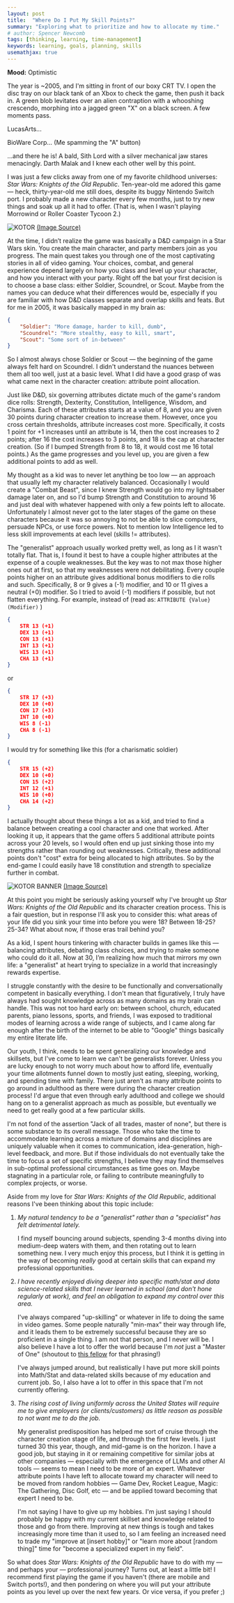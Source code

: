 ```yaml
---
layout: post
title:  "Where Do I Put My Skill Points?"
summary: "Exploring what to prioritize and how to allocate my time."
# author: Spencer Newcomb
tags: [thinking, learning, time-management]
keywords: learning, goals, planning, skills
usemathjax: true
---
```


**Mood:** Optimistic

The year is ~2005, and I'm sitting in front of our boxy CRT TV. I open the disc tray on our black tank of an Xbox to check the game, then push it back in. A green blob levitates over an alien contraption with a whooshing crescendo, morphing into a jagged green "X" on a black screen. A few moments pass.

LucasArts...

BioWare Corp... (Me spamming the "A" button)

...and there he is! A bald, Sith Lord with a silver mechanical jaw stares menacingly. Darth Malak and I knew each other well by this point.

I was just a few clicks away from one of my favorite childhood universes: *Star Wars: Knights of the Old Republic*. Ten-year-old me adored this game &mdash; heck, thirty-year-old me still does, despite its buggy Nintendo Switch port. I probably made a new character every few months, just to try new things and soak up all it had to offer. (That is, when I wasn't playing Morrowind or Roller Coaster Tycoon 2.)

![KOTOR](/images/kotor-tv.png)
[(Image Source)](https://www.reddit.com/r/crtgaming/comments/f3dez5/enjoying_the_original_star_wars_knights_of_the/)

At the time, I didn’t realize the game was basically a D&D campaign in a Star Wars skin. You create the main character, and party members join as you progress. The main quest takes you through one of the most captivating stories in all of video gaming. Your choices, combat, and general experience depend largely on how you class and level up your character, and how you interact with your party. Right off the bat your first decision is to choose a base class: either Soldier, Scoundrel, or Scout. Maybe from the names you can deduce what their differences would be, especially if you are familiar with how D&D classes separate and overlap skills and feats. But for me in 2005, it was basically mapped in my brain as: 

```json
{
    "Soldier": "More damage, harder to kill, dumb",
    "Scoundrel": "More stealthy, easy to kill, smart",
    "Scout": "Some sort of in-between"
}
```
So I almost always chose Soldier or Scout &mdash; the beginning of the game always felt hard on Scoundrel. I didn't understand the nuances between them all too well, just at a basic level. What I did have a good grasp of was what came next in the character creation: attribute point allocation.

Just like D&D, six governing attributes dictate much of the game's random dice rolls: Strength, Dexterity, Constitution, Intelligence, Wisdom, and Charisma. Each of these attributes starts at a value of 8, and you are given 30 points during character creation to increase them. However, once you cross certain thresholds, attribute increases cost more. Specifically, it costs 1 point for +1 increases until an attribute is 14, then the cost increases to 2 points; after 16 the cost increases to 3 points, and 18 is the cap at character creation. (So if I bumped Strength from 8 to 18, it would cost me 16 total points.) As the game progresses and you level up, you are given a few additional points to add as well.

My thought as a kid was to never let anything be too low &mdash; an approach that usually left my character relatively balanced. Occasionally I would create a "Combat Beast", since I knew Strength would go into my lightsaber damage later on, and so I'd bump Strength and Constitution to around 16 and just deal with whatever happened with only a few points left to allocate. Unfortunately I almost never got to the later stages of the game on these characters because it was so annoying to not be able to slice computers, persuade NPCs, or use force powers. Not to mention low Intelligence led to less skill improvements at each level (skills != attributes). 

The "generalist" approach usually worked pretty well, as long as I it wasn't totally flat. That is, I found it best to have a couple higher attributes at the expense of a couple weaknesses. But the key was to not max those higher ones out at first, so that my weaknesses were not debilitating. Every couple points higher on an attribute gives additional bonus modifiers to die rolls and such. Specifically, 8 or 9 gives a (-1) modifier, and 10 or 11 gives a neutral (+0) modifier. So I tried to avoid (-1) modifiers if possible, but not flatten everything. For example, instead of (read as: `ATTRIBUTE {Value} (Modifier)` )

```json
{
    STR 13 (+1)
    DEX 13 (+1)
    CON 13 (+1)
    INT 13 (+1)
    WIS 13 (+1)
    CHA 13 (+1)
}
```

  or 

```json
{
    STR 17 (+3)
    DEX 10 (+0)
    CON 17 (+3)
    INT 10 (+0)
    WIS 8 (-1)
    CHA 8 (-1)
}
```

I would try for something like this (for a charismatic soldier)

```json
{
    STR 15 (+2)
    DEX 10 (+0)
    CON 15 (+2)
    INT 12 (+1)
    WIS 10 (+0)
    CHA 14 (+2)
} 
```

I actually thought about these things a lot as a kid, and tried to find a balance between creating a cool character and one that worked. After looking it up, it appears that the game offers 5 additional attribute points across your 20 levels, so I would often end up just sinking those into my strengths rather than rounding out weaknesses. Critically, these additional points don't "cost" extra for being allocated to high attributes. So by the end-game I could easily have 18 constitution and strength to specialize further in combat.

![KOTOR BANNER](/images/kotor-banner.png)
[(Image Source)](https://store.epicgames.com/en-US/news/star-wars-knights-of-the-old-republic-i-and-ii-available-for-free-on-the-epic-games-store-on-mobile)

At this point you might be seriously asking yourself why I've brought up *Star Wars: Knights of the Old Republic* and its character creation process. This is a fair question, but in response I'll ask you to consider this: what areas of your life did you sink your time into before you were 18? Between 18-25? 25-34? What about now, if those eras trail behind you?

As a kid, I spent hours tinkering with character builds in games like this &mdash; balancing attributes, debating class choices, and trying to make someone who could do it all. Now at 30, I’m realizing how much that mirrors my own life: a "generalist" at heart trying to specialize in a world that increasingly rewards expertise.

I struggle constantly with the desire to be functionally and conversationally competent in basically everything. I don't mean that figuratively, I truly have always had sought knowledge across as many domains as my brain can handle. This was not too hard early on: between school, church, educated parents, piano lessons, sports, and friends, I was exposed to traditional modes of learning across a wide range of subjects, and I came along far enough after the birth of the internet to be able to "Google" things basically my entire literate life. 

Our youth, I think, needs to be spent generalizing our knowledge and skillsets, but I've come to learn we can't be generalists forever. Unless you are lucky enough to not worry much about how to afford life, eventually your time allotments funnel down to mostly just eating, sleeping, working, and spending time with family. There just aren’t as many attribute points to go around in adulthood as there were during the character creation process! I'd argue that even through early adulthood and college we should hang on to a generalist approach as much as possible, but eventually we need to get really good at a few particular skills. 

I'm not fond of the assertion "Jack of all trades, master of none", but there is some substance to its overall message. Those who take the time to accommodate learning across a mixture of domains and disciplines are uniquely valuable when it comes to communication, idea-generation, high-level feedback, and more. But if those individuals do not eventually take the time to focus a set of specific strengths, I believe they may find themselves in sub-optimal professional circumstances as time goes on. Maybe stagnating in a particular role, or failing to contribute meaningfully to complex projects, or worse. 

Aside from my love for *Star Wars: Knights of the Old Republic*, additional reasons I've been thinking about this topic include: 

1. *My natural tendency to be a "generalist" rather than a "specialist" has felt detrimental lately.*

    I find myself bouncing around subjects, spending 3-4 months diving into medium-deep waters with them, and then rotating out to learn something new. I very much enjoy this process, but I think it is getting in the way of becoming *really* good at certain skills that can expand my professional opportunities. 

2. *I have recently enjoyed diving deeper into specific math/stat and data science-related skills that I never learned in school (and don't hone regularly at work), and feel an obligation to expand my control over this area.* 

    I've always compared "up-skilling" or whatever in life to doing the same in video games. Some people naturally "min-max" their way through life, and it leads them to be extremely successful because they are so proficient in a single thing. I am not that person, and I never will be. I also believe I have a lot to offer the world because I'm *not* just a "Master of One" (shoutout to [this fellow](https://medium.com/@treasureimpact/the-decline-of-generalist-a-generalists-perspective-i-was-going-through-youtube-today-and-64fde5262959) for that phrasing!)
    
    I've always jumped around, but realistically I have put more skill points into Math/Stat and data-related skills because of my education and current job. So, I also have a lot to offer in this space that I'm not currently offering.

3.  *The rising cost of living uniformly across the United States will require me to give employers (or clients/customers) as little reason as possible to not want me to do the job.*

    My generalist predisposition has helped me sort of cruise through the character creation stage of life, and through the first few levels. I just turned 30 this year, though, and mid-game is on the horizon. I have a good job, but staying in it or remaining competitive for similar jobs at other companies &mdash; especially with the emergence of LLMs and other AI tools &mdash; seems to mean I need to be more of an expert. Whatever attribute points I have left to allocate toward my character will need to be moved from random hobbies &mdash; Game Dev, Rocket League, Magic: The Gathering, Disc Golf, etc &mdash; and be applied toward becoming that expert I need to be. 

    I'm not saying I have to give up my hobbies. I'm just saying I should probably be happy with my current skillset and knowledge related to those and go from there. Improving at new things is tough and takes increasingly more time than it used to, so I am feeling an increased need to trade my "improve at [insert hobby]" or "learn more about [random thing]" time for "become a specialized expert in my field".  

So what does *Star Wars: Knights of the Old Republic* have to do with my &mdash; and perhaps your &mdash; professional journey? Turns out, at least a little bit! I recommend first playing the game if you haven't (there are mobile and Switch ports!), and then pondering on where you will put your attribute points as you level up over the next few years. Or vice versa, if you prefer ;) 